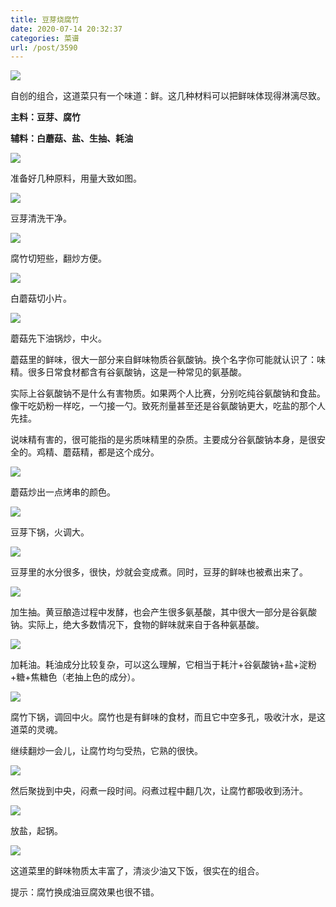 ```yaml
---
title: 豆芽烧腐竹
date: 2020-07-14 20:32:37
categories: 菜谱
url: /post/3590
---
```


![](http://qiniu.colacdn.com/img/posts/2020-07/2020-07-12%2011.24.10.jpg)

自创的组合，这道菜只有一个味道：鲜。这几种材料可以把鲜味体现得淋漓尽致。

**主料：豆芽、腐竹**

**辅料：白蘑菇、盐、生抽、耗油**

![](http://qiniu.colacdn.com/img/posts/2020-07/2020-07-12%2010.27.18.jpg)

准备好几种原料，用量大致如图。

![](http://qiniu.colacdn.com/img/posts/2020-07/2020-07-12%2010.44.08.jpg)

豆芽清洗干净。

![](http://qiniu.colacdn.com/img/posts/2020-07/2020-07-12%2010.46.03.jpg)

腐竹切短些，翻炒方便。

![](http://qiniu.colacdn.com/img/posts/2020-07/2020-07-12%2010.48.24.jpg)

白蘑菇切小片。

![](http://qiniu.colacdn.com/img/posts/2020-07/2020-07-12%2010.50.03.jpg)

蘑菇先下油锅炒，中火。

蘑菇里的鲜味，很大一部分来自鲜味物质谷氨酸钠。换个名字你可能就认识了：味精。很多日常食材都含有谷氨酸钠，这是一种常见的氨基酸。

实际上谷氨酸钠不是什么有害物质。如果两个人比赛，分别吃纯谷氨酸钠和食盐。像干吃奶粉一样吃，一勺接一勺。致死剂量甚至还是谷氨酸钠更大，吃盐的那个人先挂。

说味精有害的，很可能指的是劣质味精里的杂质。主要成分谷氨酸钠本身，是很安全的。鸡精、蘑菇精，都是这个成分。

![](http://qiniu.colacdn.com/img/posts/2020-07/2020-07-12%2010.50.37.jpg)

蘑菇炒出一点烤串的颜色。

![](http://qiniu.colacdn.com/img/posts/2020-07/2020-07-12%2010.51.18.jpg)

豆芽下锅，火调大。

![](http://qiniu.colacdn.com/img/posts/2020-07/2020-07-12%2010.52.44.jpg)

豆芽里的水分很多，很快，炒就会变成煮。同时，豆芽的鲜味也被煮出来了。

![](http://qiniu.colacdn.com/img/posts/2020-07/2020-07-12%2010.53.38.jpg)

加生抽。黄豆酿造过程中发酵，也会产生很多氨基酸，其中很大一部分是谷氨酸钠。实际上，绝大多数情况下，食物的鲜味就来自于各种氨基酸。

![](http://qiniu.colacdn.com/img/posts/2020-07/2020-07-12%2010.54.26.jpg)

加耗油。耗油成分比较复杂，可以这么理解，它相当于耗汁+谷氨酸钠+盐+淀粉+糖+焦糖色（老抽上色的成分）。

![](http://qiniu.colacdn.com/img/posts/2020-07/2020-07-12%2010.55.02.jpg)

腐竹下锅，调回中火。腐竹也是有鲜味的食材，而且它中空多孔，吸收汁水，是这道菜的灵魂。

继续翻炒一会儿，让腐竹均匀受热，它熟的很快。

![](http://qiniu.colacdn.com/img/posts/2020-07/2020-07-12%2010.59.13.jpg)

然后聚拢到中央，闷煮一段时间。闷煮过程中翻几次，让腐竹都吸收到汤汁。

![](http://qiniu.colacdn.com/img/posts/2020-07/2020-07-12%2010.56.55.jpg)

放盐，起锅。

![](http://qiniu.colacdn.com/img/posts/2020-07/2020-07-12%2011.24.10.jpg)

这道菜里的鲜味物质太丰富了，清淡少油又下饭，很实在的组合。

提示：腐竹换成油豆腐效果也很不错。